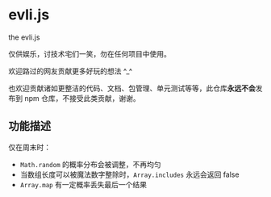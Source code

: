 # evli.js
the evli.js

仅供娱乐，讨技术宅们一笑，勿在任何项目中使用。

欢迎路过的网友贡献更多好玩的想法 ^_^

也欢迎贡献诸如更整洁的代码、文档、包管理、单元测试等等，此仓库**永远不会**发布到 npm 仓库，不接受此类贡献，谢谢。

## 功能描述
仅在周末时：
* `Math.random` 的概率分布会被调整，不再均匀
* 当数组长度可以被魔法数字整除时，`Array.includes` 永远会返回 false
* `Array.map` 有一定概率丢失最后一个结果
